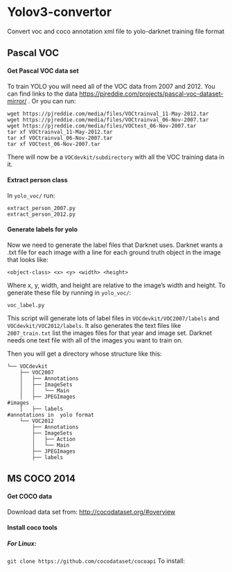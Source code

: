 # Yolov3-convertor
Convert voc and coco annotation xml file to yolo-darknet training file format 
## Pascal VOC
#### Get Pascal VOC data set
 To train YOLO you will need all of the VOC data from 2007 and 2012. You can find links to the data https://pjreddie.com/projects/pascal-voc-dataset-mirror/ . Or you can run:
```
wget https://pjreddie.com/media/files/VOCtrainval_11-May-2012.tar
wget https://pjreddie.com/media/files/VOCtrainval_06-Nov-2007.tar
wget https://pjreddie.com/media/files/VOCtest_06-Nov-2007.tar
tar xf VOCtrainval_11-May-2012.tar
tar xf VOCtrainval_06-Nov-2007.tar
tar xf VOCtest_06-Nov-2007.tar
```
 There will now be a ```VOCdevkit/subdirectory``` with all the VOC training data in it.
#### Extract person class
 In ```yolo_voc/```
run:
```
extract_person_2007.py
extract_person_2012.py
```
#### Generate labels for yolo
 Now we need to generate the label files that Darknet uses. Darknet wants a .txt file for each image with a line for each ground truth object in the image that looks like:

 ```<object-class> <x> <y> <width> <height>```

 Where x, y, width, and height are relative to the image’s width and height. To generate these file by running in ```yolo_voc/```: 
```
voc_label.py
```
 This script will generate lots of label files in ```VOCdevkit/VOC2007/labels``` and ```VOCdevkit/VOC2012/labels```. It also generates the text files like ```2007_train.txt``` list the images files for that year and image set. Darknet needs one text file with all of the images you want to train on. 

 Then you will get a directory whose structure like this:
```
└── VOCdevkit
    ├── VOC2007
    │   ├── Annotations
    │   ├── ImageSets
    │   │   └── Main
    │   ├── JPEGImages                                                 #images 
    │   ├── labels                                                     #annotations in  yolo format
    └── VOC2012
        ├── Annotations
        ├── ImageSets
        │   ├── Action
        │   └── Main
        ├── JPEGImages
        ├── labels
```
## MS COCO 2014
#### Get COCO data
 Download data set from: http://cocodataset.org/#overview
#### Install coco tools
##### For Linux:
```git clone https://github.com/cocodataset/cocoapi```
To install:

 
